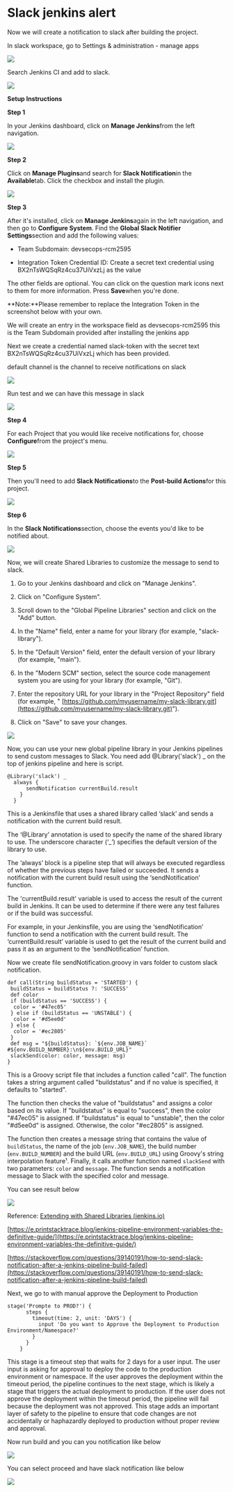 # Slack jenkins alert





Now we will create a notification to slack after building the project.

In slack workspace, go to Settings & administration - manage apps



![](../media/21.%20Slack%20jenkins%20alert_1.png)



Search Jenkins CI and add to slack.

![](../media/21.%20Slack%20jenkins%20alert_2.png)



**Setup Instructions**



**Step 1**

In your Jenkins dashboard, click on **Manage Jenkins**from the left navigation.

![](../media/21.%20Slack%20jenkins%20alert_3.png)





**Step 2**

Click on **Manage Plugins**and search for **Slack Notification**in the **Available**tab. Click the checkbox and install the plugin.

![](../media/21.%20Slack%20jenkins%20alert_4.png)







**Step 3**

After it's installed, click on **Manage Jenkins**again in the left navigation, and then go to **Configure System**. Find the **Global Slack Notifier Settings**section and add the following values:

-  Team Subdomain: devsecops-rcm2595

-  Integration Token Credential ID: Create a secret text credential using BX2nTsWQSqRz4cu37UiVxzLj as the value

The other fields are optional. You can click on the question mark icons next to them for more information. Press **Save**when you're done.

**Note:**Please remember to replace the Integration Token in the screenshot below with your own.



We will create an entry in the workspace field as devsecops-rcm2595 this is the Team Subdomain provided after installing the jenkins app



Next we create a credential named slack-token with the secret text BX2nTsWQSqRz4cu37UiVxzLj which has been provided.

default channel is the channel to receive notifications on slack



![](../media/21.%20Slack%20jenkins%20alert_5.png)



Run test and we can have this message in slack

![](../media/21.%20Slack%20jenkins%20alert_6.png)



**Step 4**

For each Project that you would like receive notifications for, choose **Configure**from the project's menu.

![](../media/21.%20Slack%20jenkins%20alert_7.png)



**Step 5**

Then you'll need to add **Slack Notifications**to the **Post-build Actions**for this project.

![](../media/21.%20Slack%20jenkins%20alert_8.png)



**Step 6**

In the **Slack Notifications**section, choose the events you'd like to be notified about.

![](../media/21.%20Slack%20jenkins%20alert_9.png)













Now, we will create Shared Libraries to customize the message to send to slack.



1. Go to your Jenkins dashboard and click on "Manage Jenkins".

2. Click on "Configure System".

3. Scroll down to the "Global Pipeline Libraries" section and click on the "Add" button.

4. In the "Name" field, enter a name for your library (for example, "slack-library").

5. In the "Default Version" field, enter the default version of your library (for example, "main").

6. In the "Modern SCM" section, select the source code management system you are using for your library (for example, "Git").

7. Enter the repository URL for your library in the "Project Repository" field (for example, " [https://github.com/myusername/my-slack-library.git](https://github.com/myusername/my-slack-library.git)").

8. Click on "Save" to save your changes.



![](../media/21.%20Slack%20jenkins%20alert_10.png)





Now, you can use your new global pipeline library in your Jenkins pipelines to send custom messages to Slack.  You need add @Library('slack') _ on the top of jenkins pipeline and here is script.

```
@Library('slack') _
  always {
      sendNotification currentBuild.result
    }
  }
```



This is a Jenkinsfile that uses a shared library called ‘slack’ and sends a notification with the current build result.

The ‘@Library’ annotation is used to specify the name of the shared library to use. The underscore character (‘_’) specifies the default version of the library to use.



The ‘always’ block is a pipeline step that will always be executed regardless of whether the previous steps have failed or succeeded. It sends a notification with the current build result using the ‘sendNotification’ function.



The 'currentBuild.result' variable is used to access the result of the current build in Jenkins. It can be used to determine if there were any test failures or if the build was successful.

For example, in your Jenkinsfile, you are using the ‘sendNotification’ function to send a notification with the current build result. The ‘currentBuild.result’ variable is used to get the result of the current build and pass it as an argument to the ‘sendNotification’ function.





Now we create file sendNotification.groovy in vars folder to custom slack notification.

```
def call(String buildStatus = 'STARTED') {
 buildStatus = buildStatus ?: 'SUCCESS'
 def color
 if (buildStatus == 'SUCCESS') {
  color = '#47ec05'
 } else if (buildStatus == 'UNSTABLE') {
  color = '#d5ee0d'
 } else {
  color = '#ec2805'
 }
 def msg = "${buildStatus}: `${env.JOB_NAME}` #${env.BUILD_NUMBER}:\n${env.BUILD_URL}"
 slackSend(color: color, message: msg)
}
```



This is a Groovy script file that includes a function called "call". The function takes a string argument called "buildstatus" and if no value is specified, it defaults to "started".



The function then checks the value of "buildstatus" and assigns a color based on its value. If "buildstatus" is equal to "success", then the color "#47ec05" is assigned. If "buildstatus" is equal to "unstable", then the color "#d5ee0d" is assigned. Otherwise, the color "#ec2805" is assigned.



The function then creates a message string that contains the value of `buildStatus`, the name of the job (`env.JOB_NAME`), the build number (`env.BUILD_NUMBER`) and the build URL (`env.BUILD_URL`) using Groovy's string interpolation feature¹. Finally, it calls another function named `slackSend` with two parameters: `color` and `message`. The function sends a notification message to Slack with the specified color and message.



You can see result below



![](../media/21.%20Slack%20jenkins%20alert_11.png)



Reference: [Extending with Shared Libraries (jenkins.io)](https://www.jenkins.io/doc/book/pipeline/shared-libraries/)

[https://e.printstacktrace.blog/jenkins-pipeline-environment-variables-the-definitive-guide/](https://e.printstacktrace.blog/jenkins-pipeline-environment-variables-the-definitive-guide/)

[https://stackoverflow.com/questions/39140191/how-to-send-slack-notification-after-a-jenkins-pipeline-build-failed](https://stackoverflow.com/questions/39140191/how-to-send-slack-notification-after-a-jenkins-pipeline-build-failed)





Next, we go to with manual approve the Deployment to Production

```
stage('Prompte to PROD?') {
      steps {
        timeout(time: 2, unit: 'DAYS') {
          input 'Do you want to Approve the Deployment to Production Environment/Namespace?'
        }
      }
    }
```



This stage is a timeout step that waits for 2 days for a user input. The user input is asking for approval to deploy the code to the production environment or namespace. If the user approves the deployment within the timeout period, the pipeline continues to the next stage, which is likely a stage that triggers the actual deployment to production. If the user does not approve the deployment within the timeout period, the pipeline will fail because the deployment was not approved. This stage adds an important layer of safety to the pipeline to ensure that code changes are not accidentally or haphazardly deployed to production without proper review and approval.



Now run build and you can you notification like below

![](../media/21.%20Slack%20jenkins%20alert_12.png)



You can select proceed and have slack notification like below

![](../media/21.%20Slack%20jenkins%20alert_13.png)



